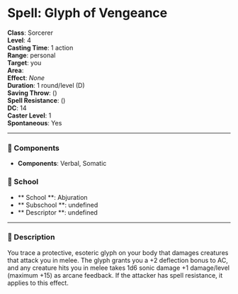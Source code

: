 
# Spell: Glyph of Vengeance
**Class**: Sorcerer  
**Level**: 4  
**Casting Time**: 1 action  
**Range**: personal  
**Target**: you  
**Area**:   
**Effect**: _None_  
**Duration**: 1 round/level (D)  
**Saving Throw**:  ()  
**Spell Resistance**:  ()  
**DC**: 14  
**Caster Level**: 1  
**Spontaneous**: Yes

---

### 🔮 Components
- **Components**: Verbal, Somatic

### 🏫 School
- ** School **: Abjuration
- ** Subschool **: undefined
- ** Descriptor **: undefined
---

### 📜 Description
You trace a protective, esoteric glyph on your body that damages creatures that attack you in melee. The glyph grants you a +2 deflection bonus to AC, and any creature hits you in melee takes 1d6 sonic damage +1 damage/level (maximum +15) as arcane feedback. If the attacker has spell resistance, it applies to this effect.
